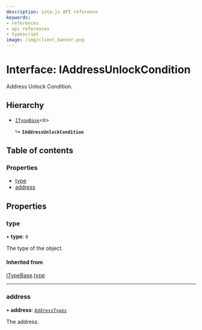 ```yaml
---
description: iota.js API reference
keywords:
- references
- api references
- typescript
image: /img/client_banner.png
---
```

# Interface: IAddressUnlockCondition

Address Unlock Condition.

## Hierarchy

- [`ITypeBase`](ITypeBase.md)<``0``\>

  ↳ **`IAddressUnlockCondition`**

## Table of contents

### Properties

- [type](IAddressUnlockCondition.md#type)
- [address](IAddressUnlockCondition.md#address)

## Properties

### type

• **type**: ``0``

The type of the object.

#### Inherited from

[ITypeBase](ITypeBase.md).[type](ITypeBase.md#type)

___

### address

• **address**: [`AddressTypes`](../api_ref.md#addresstypes)

The address.
